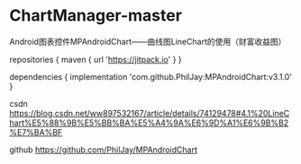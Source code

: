 # ChartManager-master
Android图表控件MPAndroidChart——曲线图LineChart的使用（财富收益图）



repositories {
    maven { url 'https://jitpack.io' }
}

dependencies {
    implementation 'com.github.PhilJay:MPAndroidChart:v3.1.0'
}


csdn  https://blog.csdn.net/ww897532167/article/details/74129478#4.1%20LineChart%E5%88%9B%E5%BB%BA%E5%A4%9A%E6%9D%A1%E6%9B%B2%E7%BA%BF


github   https://github.com/PhilJay/MPAndroidChart
